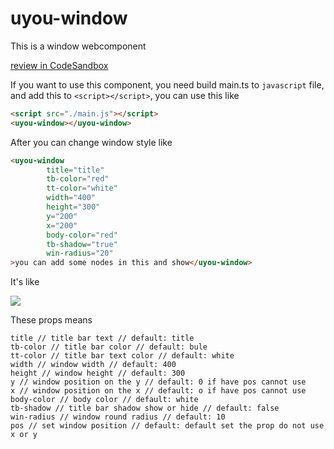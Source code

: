 # uyou-window
This is a window webcomponent

[review in CodeSandbox](https://codesandbox.io/p/github/tonylu110/uyou-window/main)

If you want to use this component, you need build main.ts to `javascript` file, and add this to `<script></script>`, you can use this like
```html
<script src="./main.js"></script>
<uyou-window></uyou-window>
```
After you can change window style like
```html
<uyou-window 
        title="title"
        tb-color="red"
        tt-color="white"
        width="400"
        height="300"
        y="200"
        x="200"
        body-color="red"
        tb-shadow="true"
        win-radius="20"
>you can add some nodes in this and show</uyou-window>
```
It's like

![](https://mp-0956b3c3-b4ed-405b-812d-b6b32dfbc322.cdn.bspapp.com/cloudstorage/deb0eaaf-fe11-429c-8a01-ff17188ff5ea.png)

These props means
```
title // title bar text // default: title
tb-color // title bar color // default: bule
tt-color // title bar text color // default: white
width // window width // default: 400
height // window height // default: 300
y // window position on the y // default: 0 if have pos cannot use
x // window position on the x // default: o if have pos cannot use
body-color // body color // default: white
tb-shadow // title bar shadow show or hide // default: false
win-radius // window round radius // default: 10
pos // set window position // default: default set the prop do not use x or y
```